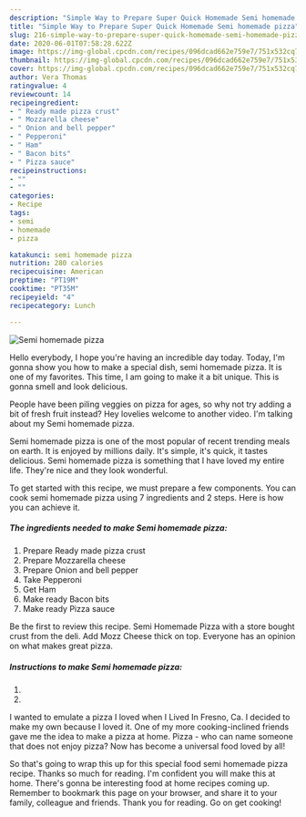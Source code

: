 ```yaml
---
description: "Simple Way to Prepare Super Quick Homemade Semi homemade pizza"
title: "Simple Way to Prepare Super Quick Homemade Semi homemade pizza"
slug: 216-simple-way-to-prepare-super-quick-homemade-semi-homemade-pizza
date: 2020-06-01T07:58:28.622Z
image: https://img-global.cpcdn.com/recipes/096dcad662e759e7/751x532cq70/semi-homemade-pizza-recipe-main-photo.jpg
thumbnail: https://img-global.cpcdn.com/recipes/096dcad662e759e7/751x532cq70/semi-homemade-pizza-recipe-main-photo.jpg
cover: https://img-global.cpcdn.com/recipes/096dcad662e759e7/751x532cq70/semi-homemade-pizza-recipe-main-photo.jpg
author: Vera Thomas
ratingvalue: 4
reviewcount: 14
recipeingredient:
- " Ready made pizza crust"
- " Mozzarella cheese"
- " Onion and bell pepper"
- " Pepperoni"
- " Ham"
- " Bacon bits"
- " Pizza sauce"
recipeinstructions:
- ""
- ""
categories:
- Recipe
tags:
- semi
- homemade
- pizza

katakunci: semi homemade pizza 
nutrition: 280 calories
recipecuisine: American
preptime: "PT19M"
cooktime: "PT35M"
recipeyield: "4"
recipecategory: Lunch

---
```



![Semi homemade pizza](https://img-global.cpcdn.com/recipes/096dcad662e759e7/751x532cq70/semi-homemade-pizza-recipe-main-photo.jpg)

Hello everybody, I hope you're having an incredible day today. Today, I'm gonna show you how to make a special dish, semi homemade pizza. It is one of my favorites. This time, I am going to make it a bit unique. This is gonna smell and look delicious.

People have been piling veggies on pizza for ages, so why not try adding a bit of fresh fruit instead? Hey lovelies welcome to another video. I&#39;m talking about my Semi homemade pizza.

Semi homemade pizza is one of the most popular of recent trending meals on earth. It is enjoyed by millions daily. It's simple, it's quick, it tastes delicious. Semi homemade pizza is something that I have loved my entire life. They're nice and they look wonderful.


To get started with this recipe, we must prepare a few components. You can cook semi homemade pizza using 7 ingredients and 2 steps. Here is how you can achieve it.

<!--inarticleads1-->

##### The ingredients needed to make Semi homemade pizza:

1. Prepare  Ready made pizza crust
1. Prepare  Mozzarella cheese
1. Prepare  Onion and bell pepper
1. Take  Pepperoni
1. Get  Ham
1. Make ready  Bacon bits
1. Make ready  Pizza sauce


Be the first to review this recipe. Semi Homemade Pizza with a store bought crust from the deli. Add Mozz Cheese thick on top. Everyone has an opinion on what makes great pizza. 

<!--inarticleads2-->

##### Instructions to make Semi homemade pizza:

1. 
1. 


I wanted to emulate a pizza I loved when I Lived In Fresno, Ca. I decided to make my own because I loved it. One of my more cooking-inclined friends gave me the idea to make a pizza at home. Pizza - who can name someone that does not enjoy pizza? Now has become a universal food loved by all! 

So that's going to wrap this up for this special food semi homemade pizza recipe. Thanks so much for reading. I'm confident you will make this at home. There's gonna be interesting food at home recipes coming up. Remember to bookmark this page on your browser, and share it to your family, colleague and friends. Thank you for reading. Go on get cooking!
